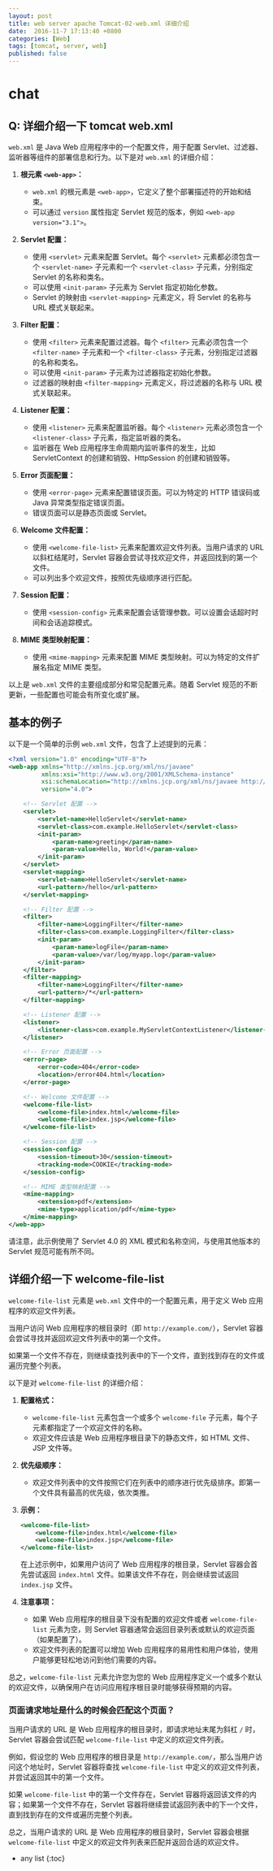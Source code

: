 ```yaml
---
layout: post
title: web server apache Tomcat-02-web.xml 详细介绍
date:  2016-11-7 17:13:40 +0800
categories: [Web]
tags: [tomcat, server, web]
published: false
---
```


# chat

## Q: 详细介绍一下 tomcat web.xml

`web.xml` 是 Java Web 应用程序中的一个配置文件，用于配置 Servlet、过滤器、监听器等组件的部署信息和行为。以下是对 `web.xml` 的详细介绍：

1. **根元素 `<web-app>`：**
   - `web.xml` 的根元素是 `<web-app>`，它定义了整个部署描述符的开始和结束。
   - 可以通过 `version` 属性指定 Servlet 规范的版本，例如 `<web-app version="3.1">`。

2. **Servlet 配置：**
   - 使用 `<servlet>` 元素来配置 Servlet。每个 `<servlet>` 元素都必须包含一个 `<servlet-name>` 子元素和一个 `<servlet-class>` 子元素，分别指定 Servlet 的名称和类名。
   - 可以使用 `<init-param>` 子元素为 Servlet 指定初始化参数。
   - Servlet 的映射由 `<servlet-mapping>` 元素定义，将 Servlet 的名称与 URL 模式关联起来。

3. **Filter 配置：**
   - 使用 `<filter>` 元素来配置过滤器。每个 `<filter>` 元素必须包含一个 `<filter-name>` 子元素和一个 `<filter-class>` 子元素，分别指定过滤器的名称和类名。
   - 可以使用 `<init-param>` 子元素为过滤器指定初始化参数。
   - 过滤器的映射由 `<filter-mapping>` 元素定义，将过滤器的名称与 URL 模式关联起来。

4. **Listener 配置：**
   - 使用 `<listener>` 元素来配置监听器。每个 `<listener>` 元素必须包含一个 `<listener-class>` 子元素，指定监听器的类名。
   - 监听器在 Web 应用程序生命周期内监听事件的发生，比如 ServletContext 的创建和销毁、HttpSession 的创建和销毁等。

5. **Error 页面配置：**
   - 使用 `<error-page>` 元素来配置错误页面。可以为特定的 HTTP 错误码或 Java 异常类型指定错误页面。
   - 错误页面可以是静态页面或 Servlet。

6. **Welcome 文件配置：**
   - 使用 `<welcome-file-list>` 元素来配置欢迎文件列表。当用户请求的 URL 以斜杠结尾时，Servlet 容器会尝试寻找欢迎文件，并返回找到的第一个文件。
   - 可以列出多个欢迎文件，按照优先级顺序进行匹配。

7. **Session 配置：**
   - 使用 `<session-config>` 元素来配置会话管理参数。可以设置会话超时时间和会话追踪模式。

8. **MIME 类型映射配置：**
   - 使用 `<mime-mapping>` 元素来配置 MIME 类型映射。可以为特定的文件扩展名指定 MIME 类型。

以上是 `web.xml` 文件的主要组成部分和常见配置元素。随着 Servlet 规范的不断更新，一些配置也可能会有所变化或扩展。

## 基本的例子

以下是一个简单的示例 `web.xml` 文件，包含了上述提到的元素：

```xml
<?xml version="1.0" encoding="UTF-8"?>
<web-app xmlns="http://xmlns.jcp.org/xml/ns/javaee"
         xmlns:xsi="http://www.w3.org/2001/XMLSchema-instance"
         xsi:schemaLocation="http://xmlns.jcp.org/xml/ns/javaee http://xmlns.jcp.org/xml/ns/javaee/web-app_4_0.xsd"
         version="4.0">

    <!-- Servlet 配置 -->
    <servlet>
        <servlet-name>HelloServlet</servlet-name>
        <servlet-class>com.example.HelloServlet</servlet-class>
        <init-param>
            <param-name>greeting</param-name>
            <param-value>Hello, World!</param-value>
        </init-param>
    </servlet>
    <servlet-mapping>
        <servlet-name>HelloServlet</servlet-name>
        <url-pattern>/hello</url-pattern>
    </servlet-mapping>

    <!-- Filter 配置 -->
    <filter>
        <filter-name>LoggingFilter</filter-name>
        <filter-class>com.example.LoggingFilter</filter-class>
        <init-param>
            <param-name>logFile</param-name>
            <param-value>/var/log/myapp.log</param-value>
        </init-param>
    </filter>
    <filter-mapping>
        <filter-name>LoggingFilter</filter-name>
        <url-pattern>/*</url-pattern>
    </filter-mapping>

    <!-- Listener 配置 -->
    <listener>
        <listener-class>com.example.MyServletContextListener</listener-class>
    </listener>

    <!-- Error 页面配置 -->
    <error-page>
        <error-code>404</error-code>
        <location>/error404.html</location>
    </error-page>

    <!-- Welcome 文件配置 -->
    <welcome-file-list>
        <welcome-file>index.html</welcome-file>
        <welcome-file>index.jsp</welcome-file>
    </welcome-file-list>

    <!-- Session 配置 -->
    <session-config>
        <session-timeout>30</session-timeout>
        <tracking-mode>COOKIE</tracking-mode>
    </session-config>

    <!-- MIME 类型映射配置 -->
    <mime-mapping>
        <extension>pdf</extension>
        <mime-type>application/pdf</mime-type>
    </mime-mapping>
</web-app>
```

请注意，此示例使用了 Servlet 4.0 的 XML 模式和名称空间，与使用其他版本的 Servlet 规范可能有所不同。

## 详细介绍一下 welcome-file-list

`welcome-file-list` 元素是 `web.xml` 文件中的一个配置元素，用于定义 Web 应用程序的欢迎文件列表。

当用户访问 Web 应用程序的根目录时（即 `http://example.com/`），Servlet 容器会尝试寻找并返回欢迎文件列表中的第一个文件。

如果第一个文件不存在，则继续查找列表中的下一个文件，直到找到存在的文件或遍历完整个列表。

以下是对 `welcome-file-list` 的详细介绍：

1. **配置格式：**
   - `welcome-file-list` 元素包含一个或多个 `welcome-file` 子元素，每个子元素都指定了一个欢迎文件的名称。
   - 欢迎文件应该是 Web 应用程序根目录下的静态文件，如 HTML 文件、JSP 文件等。

2. **优先级顺序：**
   - 欢迎文件列表中的文件按照它们在列表中的顺序进行优先级排序。即第一个文件具有最高的优先级，依次类推。

3. **示例：**
   ```xml
   <welcome-file-list>
       <welcome-file>index.html</welcome-file>
       <welcome-file>index.jsp</welcome-file>
   </welcome-file-list>
   ```
   在上述示例中，如果用户访问了 Web 应用程序的根目录，Servlet 容器会首先尝试返回 `index.html` 文件。如果该文件不存在，则会继续尝试返回 `index.jsp` 文件。

4. **注意事项：**
   - 如果 Web 应用程序的根目录下没有配置的欢迎文件或者 `welcome-file-list` 元素为空，则 Servlet 容器通常会返回目录列表或默认的欢迎页面（如果配置了）。
   - 欢迎文件列表的配置可以增加 Web 应用程序的易用性和用户体验，使用户能够更轻松地访问到他们需要的内容。

总之，`welcome-file-list` 元素允许您为您的 Web 应用程序定义一个或多个默认的欢迎文件，以确保用户在访问应用程序根目录时能够获得预期的内容。

### 页面请求地址是什么的时候会匹配这个页面？

当用户请求的 URL 是 Web 应用程序的根目录时，即请求地址末尾为斜杠 `/` 时，Servlet 容器会尝试匹配 `welcome-file-list` 中定义的欢迎文件列表。

例如，假设您的 Web 应用程序的根目录是 `http://example.com/`，那么当用户访问这个地址时，Servlet 容器将查找 `welcome-file-list` 中定义的欢迎文件列表，并尝试返回其中的第一个文件。

如果 `welcome-file-list` 中的第一个文件存在，Servlet 容器将返回该文件的内容；如果第一个文件不存在，Servlet 容器将继续尝试返回列表中的下一个文件，直到找到存在的文件或遍历完整个列表。

总之，当用户请求的 URL 是 Web 应用程序的根目录时，Servlet 容器会根据 `welcome-file-list` 中定义的欢迎文件列表来匹配并返回合适的欢迎文件。

* any list
{:toc}